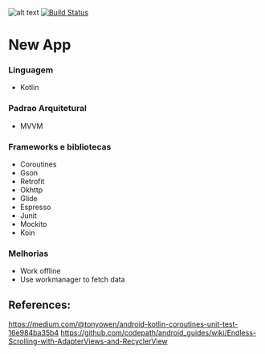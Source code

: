 ![alt text](https://travis-ci.org/felipejm/Desafio-PicPay-Android-iOS.svg?branch=develop "Build Status")
[![Build Status](https://app.bitrise.io/app/9ec27af34da73df7/status.svg?token=_T8qfqjI25h-W4XtoQfr9g&branch=develop)](https://app.bitrise.io/app/9ec27af34da73df7)

# New App

### Linguagem
* Kotlin

### Padrao Arquitetural
 * MVVM

### Frameworks e bibliotecas
* Coroutines
* Gson
* Retrofit
* Okhttp
* Glide
* Espresso
* Junit
* Mockito
* Koin

### Melhorias
* Work offline
* Use workmanager to fetch data

## References:
https://medium.com/@tonyowen/android-kotlin-coroutines-unit-test-16e984ba35b4
https://github.com/codepath/android_guides/wiki/Endless-Scrolling-with-AdapterViews-and-RecyclerView